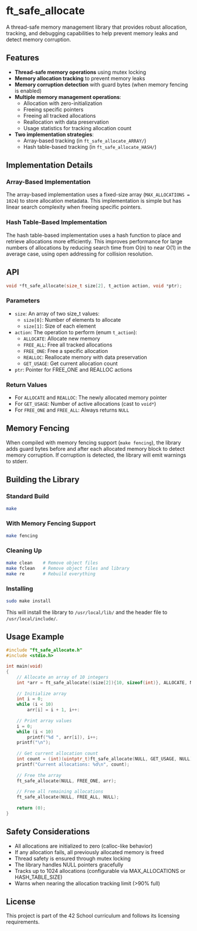 # ft_safe_allocate

A thread-safe memory management library that provides robust allocation, tracking, and debugging capabilities to help prevent memory leaks and detect memory corruption.

## Features

- **Thread-safe memory operations** using mutex locking
- **Memory allocation tracking** to prevent memory leaks
- **Memory corruption detection** with guard bytes (when memory fencing is enabled)
- **Multiple memory management operations**:
  * Allocation with zero-initialization
  * Freeing specific pointers
  * Freeing all tracked allocations
  * Reallocation with data preservation
  * Usage statistics for tracking allocation count
- **Two implementation strategies**:
  * Array-based tracking (in `ft_safe_allocate_ARRAY/`)
  * Hash table-based tracking (in `ft_safe_allocate_HASH/`)

## Implementation Details

### Array-Based Implementation

The array-based implementation uses a fixed-size array (`MAX_ALLOCATIONS = 1024`) to store allocation metadata. This implementation is simple but has linear search complexity when freeing specific pointers.

### Hash Table-Based Implementation

The hash table-based implementation uses a hash function to place and retrieve allocations more efficiently. This improves performance for large numbers of allocations by reducing search time from O(n) to near O(1) in the average case, using open addressing for collision resolution.

## API

```c
void *ft_safe_allocate(size_t size[2], t_action action, void *ptr);
```

### Parameters

- `size`: An array of two size_t values:
  * `size[0]`: Number of elements to allocate
  * `size[1]`: Size of each element
- `action`: The operation to perform (enum `t_action`):
  * `ALLOCATE`: Allocate new memory
  * `FREE_ALL`: Free all tracked allocations
  * `FREE_ONE`: Free a specific allocation
  * `REALLOC`: Reallocate memory with data preservation
  * `GET_USAGE`: Get current allocation count
- `ptr`: Pointer for FREE_ONE and REALLOC actions

### Return Values

- For `ALLOCATE` and `REALLOC`: The newly allocated memory pointer
- For `GET_USAGE`: Number of active allocations (cast to `void*`)
- For `FREE_ONE` and `FREE_ALL`: Always returns `NULL`

## Memory Fencing

When compiled with memory fencing support (`make fencing`), the library adds guard bytes before and after each allocated memory block to detect memory corruption. If corruption is detected, the library will emit warnings to stderr.

## Building the Library

### Standard Build

```bash
make
```

### With Memory Fencing Support

```bash
make fencing
```

### Cleaning Up

```bash
make clean    # Remove object files
make fclean   # Remove object files and library
make re       # Rebuild everything
```

### Installing

```bash
sudo make install
```

This will install the library to `/usr/local/lib/` and the header file to `/usr/local/include/`.

## Usage Example

```c
#include "ft_safe_allocate.h"
#include <stdio.h>

int main(void)
{
    // Allocate an array of 10 integers
    int *arr = ft_safe_allocate((size[2]){10, sizeof(int)}, ALLOCATE, NULL);
    
    // Initialize array
    int i = 0;
    while (i < 10)
        arr[i] = i + 1, i++:
    
    // Print array values
    i = 0;
    while (i < 10)
        printf("%d ", arr[i]), i++;
    printf("\n");
    
    // Get current allocation count
    int count = (int)(uintptr_t)ft_safe_allocate(NULL, GET_USAGE, NULL);
    printf("Current allocations: %d\n", count);
    
    // Free the array
    ft_safe_allocate(NULL, FREE_ONE, arr);
    
    // Free all remaining allocations
    ft_safe_allocate(NULL, FREE_ALL, NULL);
    
    return (0);
}
```

## Safety Considerations

- All allocations are initialized to zero (calloc-like behavior)
- If any allocation fails, all previously allocated memory is freed
- Thread safety is ensured through mutex locking
- The library handles NULL pointers gracefully
- Tracks up to 1024 allocations (configurable via MAX_ALLOCATIONS or HASH_TABLE_SIZE)
- Warns when nearing the allocation tracking limit (>90% full)

## License

This project is part of the 42 School curriculum and follows its licensing requirements.
